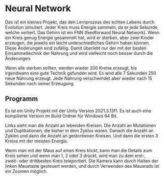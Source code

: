 # Neural Network
Das ist ein kleines Projekt, das den Lernprozess des echten Lebens durch Evolution simuliert. 
Jeder Kreis muss Energie sammeln, da er jede Sekunde, welche verliert.
Das Gehirn ist ein FNN (feedforward Neural Network).
Wenn ein Kreis genug Energie gesammelt hat, wird er sterben, aber zwei Kinder erzeugen, die jeweils ein leicht unterschiedliches Gehirn haben können.
Diese Änderungen sind zufällig. Damit überlebt nur der mit der besten Einsammeltechnik der Nahrung und wird vielleicht noch besser durch die Änderungen.

Wenn alle sterben sollten, werden wieder 200 Kreise erzeugt, bis irgendwann eine gute Technik gefunden wird.
Es wird alle 7 Sekunden 250 neue Nahrung erzeugt. Jede Nahrung verschwindet aber wieder nach 15 Sekunden nach seiner Erzeugung.

## Programm
Es ist ein Unity Projekt mit der Unity Version 2021.3.13f1. Es ist auch eine kompilierte Version im Build Ordner für Windows 64 Bit.

Links sieht man die Anzahl an lebenden Kreisen. Die Anzahl an Mutationen und Duplikationen, die bisher in dem Zyklus waren. Danach die Anzahl an Zyklen und dann die Anzahl an gestorbenen Kreisen. Und dann die ersten 3 Kreise mit der meisten Energie.

Wenn man mit der Maus auf einen Kreis klickt, kann man die Details zum Kreis sehen und wenn man 1, 2 oder 3 drückt, wird man zu dem erst-, zweit- oder drittbesten Kreis teleportiert. Die Kamera kann durch Halten der linken Maustaste gesteuert werden, und durch Verwenden des Mausrads ist ein Zoomen möglich.
